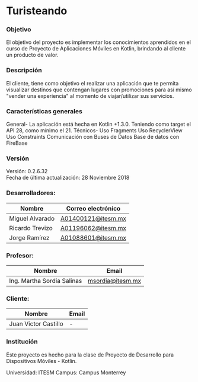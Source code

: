 # Turisteando

### Objetivo
El objetivo del proyecto es implementar los conocimientos aprendidos en el curso de Proyecto de Aplicaciones Móviles en Kotlin, brindando al cliente un producto de valor. 

### Descripción
El cliente, tiene como objetivo el realizar una aplicación que te permita visualizar destinos que contengan lugares con promociones para así mismo "vender una experiencia" al momento de viajar/utilizar sus servicios.

### Características generales
General-
La aplicación está hecha en Kotlin +1.3.0.
Teniendo como target el API 28, como mínimo el 21.
Técnicos-
Uso Fragments
Uso RecyclerView
Uso Constraints
Comunicación con Buses de Datos
Base de datos con FireBase

### Versión
Versión: 0.2.6.32  
Fecha de última actualización: 28 Noviembre 2018

### Desarrolladores:

| Nombre  | Correo electrónico |
| ------------- | ------------- |
| Miguel  Alvarado | A01400121@itesm.mx |
| Ricardo Trevizo | A01196062@itesm.mx |
| Jorge Ramírez | A01088601@itesm.mx |

### Profesor:

| Nombre  | Email |
| ------------- | ------------- |
| Ing. Martha Sordia Salinas | msordia@itesm.mx |

### Cliente:

| Nombre  | Email |
| ------------- | ------------- |
| Juan Victor Castillo | - |


### Institución

Este proyecto es hecho para la clase de Proyecto de Desarrollo para Dispositivos Móviles - Kotlin.

Universidad: ITESM
Campus: Campus Monterrey


